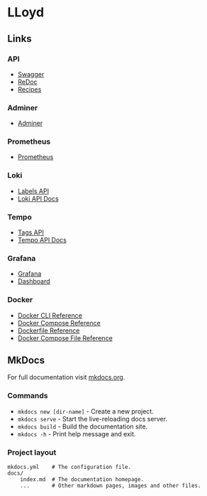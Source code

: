 
# LLoyd


## Links

### API

* [Swagger](http://localhost:8000/docs)
* [ReDoc](http://localhost:8000/redoc)
* [Recipes](http://localhost:8000/recipes)

### Adminer

* [Adminer](http://localhost:8080/?pgsql=postgres&username=postgres&db=lloyd&ns=public)

### Prometheus

* [Prometheus](http://localhost:9090)

### Loki

* [Labels API](http://localhost:3100/loki/api/v1/labels)
* [Loki API Docs](https://grafana.com/docs/loki/latest/reference/loki-http-api/)


### Tempo

* [Tags API](http://localhost:3200/api/search/tags)
* [Tempo API Docs](https://grafana.com/docs/tempo/latest/api_docs/)

### Grafana

* [Grafana](http://localhost:3000/?orgId=1&from=now-6h&to=now&timezone=browser)
* [Dashboard](http://localhost:3000/d/fastapi-observability/fastapi-observability?orgId=1&from=now-5m&to=now&timezone=browser&var-app_name=&var-log_keyword=&refresh=5s)



### Docker

* [Docker CLI Reference](https://docs.docker.com/reference/cli/docker/)
* [Docker Compose Reference](https://docs.docker.com/compose/)
* [Dockerfile Reference](https://docs.docker.com/reference/dockerfile/)
* [Docker Compose File Reference](https://docs.docker.com/reference/compose-file/)


## MkDocs

For full documentation visit [mkdocs.org](https://www.mkdocs.org).

### Commands

* `mkdocs new [dir-name]` - Create a new project.
* `mkdocs serve` - Start the live-reloading docs server.
* `mkdocs build` - Build the documentation site.
* `mkdocs -h` - Print help message and exit.

### Project layout

    mkdocs.yml    # The configuration file.
    docs/
        index.md  # The documentation homepage.
        ...       # Other markdown pages, images and other files.
